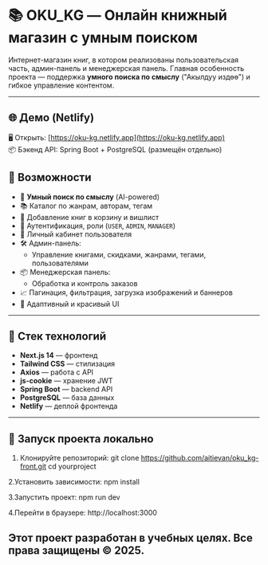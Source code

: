 # 📚 OKU_KG — Онлайн книжный магазин с умным поиском

Интернет-магазин книг, в котором реализованы пользовательская часть, админ-панель и менеджерская панель. Главная особенность проекта — поддержка **умного поиска по смыслу** ("Акылдуу издөө") и гибкое управление контентом.

---

## 🌐 Демо (Netlify)

🖥 Открыть: [https://oku-kg.netlify.app](https://oku-kg.netlify.app)  
📦 Бэкенд API: Spring Boot + PostgreSQL (размещён отдельно)



## 🚀 Возможности

- 🧠 **Умный поиск по смыслу** (AI-powered)
- 📚 Каталог по жанрам, авторам, тегам
- 🛒 Добавление книг в корзину и вишлист
- 🔐 Аутентификация, роли (`USER`, `ADMIN`, `MANAGER`)
- 👤 Личный кабинет пользователя
- 🛠 Админ-панель:
  - Управление книгами, скидками, жанрами, тегами, пользователями
- 📦 Менеджерская панель:
  - Обработка и контроль заказов
- 📈 Пагинация, фильтрация, загрузка изображений и баннеров
- 🌙 Адаптивный и красивый UI


---

## 🧱 Стек технологий

- **Next.js 14** — фронтенд
- **Tailwind CSS** — стилизация
- **Axios** — работа с API
- **js-cookie** — хранение JWT
- **Spring Boot** — backend API
- **PostgreSQL** — база данных
- **Netlify** — деплой фронтенда

---

## 🚀 Запуск проекта локально

1. Клонируйте репозиторий:
git clone  https://github.com/aitievan/oku_kg-front.git
cd yourproject

2.Установить зависимости:
npm install

3.Запустить проект:
npm run dev

4.Перейти в браузере:
http://localhost:3000

## Этот проект разработан в учебных целях. Все права защищены © 2025.


